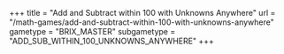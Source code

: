 +++
title = "Add and Subtract within 100 with Unknowns Anywhere"
url = "/math-games/add-and-subtract-within-100-with-unknowns-anywhere"
gametype = "BRIX_MASTER"
subgametype = "ADD_SUB_WITHIN_100_UNKNOWNS_ANYWHERE"
+++